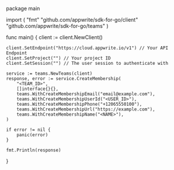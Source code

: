 package main

import (
    "fmt"
    "github.com/appwrite/sdk-for-go/client"
    "github.com/appwrite/sdk-for-go/teams"
)

func main() {
    client := client.NewClient()

    client.SetEndpoint("https://cloud.appwrite.io/v1") // Your API Endpoint
    client.SetProject("") // Your project ID
    client.SetSession("") // The user session to authenticate with

    service := teams.NewTeams(client)
    response, error := service.CreateMembership(
        "<TEAM_ID>",
        []interface{}{},
        teams.WithCreateMembershipEmail("email@example.com"),
        teams.WithCreateMembershipUserId("<USER_ID>"),
        teams.WithCreateMembershipPhone("+12065550100"),
        teams.WithCreateMembershipUrl("https://example.com"),
        teams.WithCreateMembershipName("<NAME>"),
    )

    if error != nil {
        panic(error)
    }

    fmt.Println(response)
}
